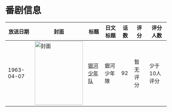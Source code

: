 # 番剧信息

|放送日期|封面|标题|日文标题|话数|评分|评分人数|
|---|---|---|---|---|---|---|
|1963-04-07|<img src="https://lain.bgm.tv/pic/cover/c/c0/f7/220020_0CaPI.jpg" alt="封面" style="width:150px;height:200px;object-fit:cover;">|[银河少年队](https://bangumi.tv/subject/220020)|銀河少年隊|92|暂无评分|少于10人评分|
